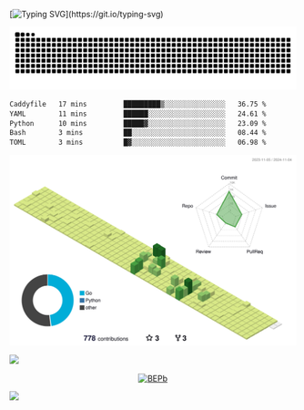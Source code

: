 [![Typing SVG](https://readme-typing-svg.demolab.com?font=JetBrains+Mono&duration=3000&center=true&vCenter=true&multiline=true&repeat=false&width=800&height=80&lines=Welcome+to+KevinMatt's+workshop;Do+not+go+gentle+into+that+good+night.)](https://git.io/typing-svg)

![snake-grid](https://raw.githubusercontent.com/kevinmatthe/kevinmatthe/output/github-contribution-grid-snake-dark.svg)

<!--START_SECTION:waka-->

```txt
Caddyfile   17 mins         █████████▒░░░░░░░░░░░░░░░   36.75 %
YAML        11 mins         ██████░░░░░░░░░░░░░░░░░░░   24.61 %
Python      10 mins         █████▓░░░░░░░░░░░░░░░░░░░   23.09 %
Bash        3 mins          ██░░░░░░░░░░░░░░░░░░░░░░░   08.44 %
TOML        3 mins          █▓░░░░░░░░░░░░░░░░░░░░░░░   06.98 %
```

<!--END_SECTION:waka-->

<!--   profile-green-animate -->
![](./profile-3d-contrib/profile-green-animate.svg)

<!--  2d history skills -->
<img src="https://cr-skills-chart-widget.azurewebsites.net/api/api?username=kevinmatthe" width="auto"></img>

<p align="center"> 
<a href="https://github.com/ryo-ma/github-profile-trophy"><img src="https://github-profile-trophy.vercel.app/?username=kevinmatthe" alt="BEPb" /></a>
</p>

<img src="https://cr-ss-service.azurewebsites.net/api/ScreenShot?widget=summary&username=kevinmatthe" width="auto"></img>
